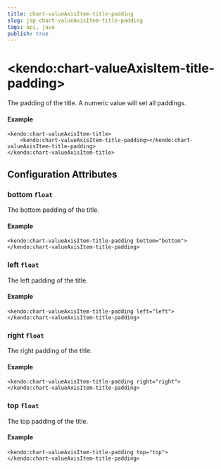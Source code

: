 ```yaml
---
title: chart-valueAxisItem-title-padding
slug: jsp-chart-valueAxisItem-title-padding
tags: api, java
publish: true
---
```


# \<kendo:chart-valueAxisItem-title-padding\>

The padding of the title. A numeric value will set all paddings.

#### Example
    <kendo:chart-valueAxisItem-title>
        <kendo:chart-valueAxisItem-title-padding></kendo:chart-valueAxisItem-title-padding>
    </kendo:chart-valueAxisItem-title>

## Configuration Attributes

### bottom `float`

The bottom padding of the title.

#### Example
    <kendo:chart-valueAxisItem-title-padding bottom="bottom">
    </kendo:chart-valueAxisItem-title-padding>

### left `float`

The left padding of the title.

#### Example
    <kendo:chart-valueAxisItem-title-padding left="left">
    </kendo:chart-valueAxisItem-title-padding>

### right `float`

The right padding of the title.

#### Example
    <kendo:chart-valueAxisItem-title-padding right="right">
    </kendo:chart-valueAxisItem-title-padding>

### top `float`

The top padding of the title.

#### Example
    <kendo:chart-valueAxisItem-title-padding top="top">
    </kendo:chart-valueAxisItem-title-padding>

